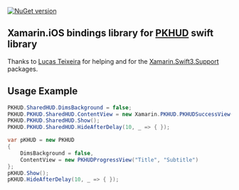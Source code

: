 [![NuGet version](https://badge.fury.io/nu/Prin53.Xamarin.PKHUD.svg)](https://badge.fury.io/nu/Prin53.Xamarin.PKHUD)

## Xamarin.iOS bindings library for [PKHUD](https://github.com/pkluz/PKHUD) swift library
Thanks to [Lucas Teixeira](https://github.com/Flash3001) for helping and for the [Xamarin.Swift3.Support](https://github.com/Flash3001/Xamarin.Swift3.Support) packages.
## Usage Example
```cs
PKHUD.SharedHUD.DimsBackground = false;
PKHUD.PKHUD.SharedHUD.ContentView = new Xamarin.PKHUD.PKHUDSuccessView(null, null);
PKHUD.PKHUD.SharedHUD.Show();
PKHUD.PKHUD.SharedHUD.HideAfterDelay(10, _ => { });
```
```cs
var pKHUD = new PKHUD
{
	DimsBackground = false,
	ContentView = new PKHUDProgressView("Title", "Subtitle")
};
pKHUD.Show();
pKHUD.HideAfterDelay(10, _ => { });
```
